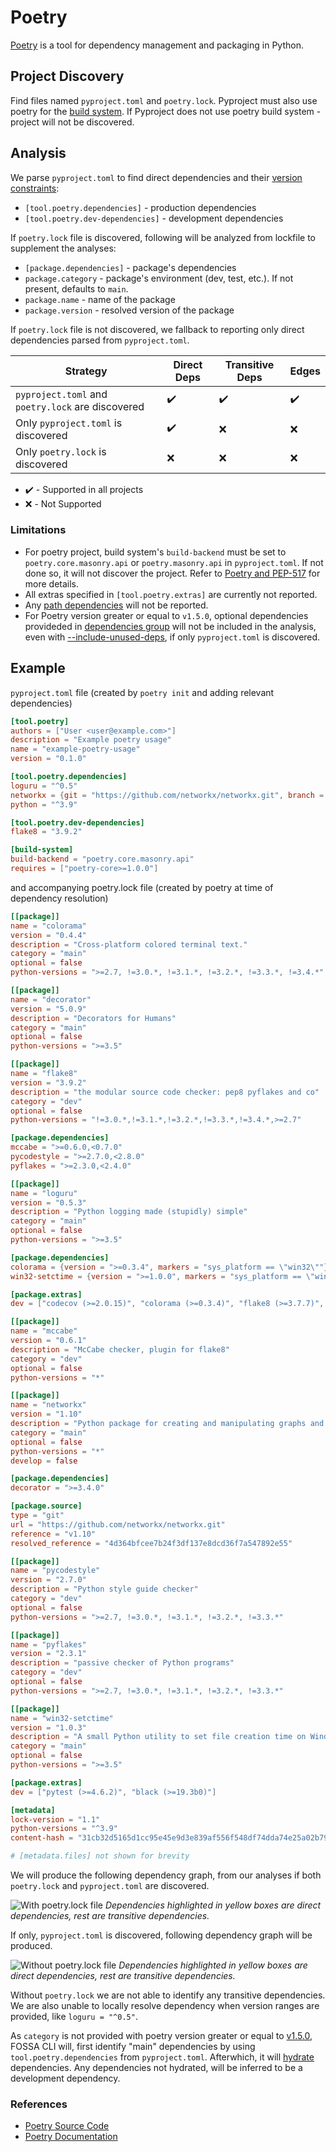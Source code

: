 # Poetry

[Poetry](https://python-poetry.org/) is a tool for dependency management and packaging in Python.

## Project Discovery

Find files named `pyproject.toml` and `poetry.lock`. Pyproject must also use poetry for the [build system](https://python-poetry.org/docs/pyproject/#poetry-and-pep-517). If Pyproject does not use poetry build system - project will not be discovered.

## Analysis

We parse `pyproject.toml` to find direct dependencies and their [version constraints](https://python-poetry.org/docs/dependency-specification/):

- `[tool.poetry.dependencies]` - production dependencies
- `[tool.poetry.dev-dependencies]` - development dependencies

If `poetry.lock` file is discovered, following will be analyzed from lockfile to supplement the analyses:

- `[package.dependencies]` - package's dependencies
- `package.category` - package's environment (dev, test, etc.). If not present, defaults to `main`.
- `package.name` - name of the package
- `package.version` - resolved version of the package

If `poetry.lock` file is not discovered, we fallback to reporting only direct dependencies parsed from `pyproject.toml`.

| Strategy                                          | Direct Deps        | Transitive Deps          | Edges              |
| ------------------------------------------------- | ------------------ | ------------------ | ------------------ |
| `pyproject.toml` and `poetry.lock` are discovered | :heavy_check_mark: | :heavy_check_mark: | :heavy_check_mark: |
| Only `pyproject.toml` is discovered               | :heavy_check_mark: | :x:                | :x:                |
| Only `poetry.lock` is discovered                  | :x:                | :x:                | :x:                |

- :heavy_check_mark: - Supported in all projects
- :x: - Not Supported

### Limitations

- For poetry project, build system's `build-backend` must be set to `poetry.core.masonry.api` or `poetry.masonry.api` in `pyproject.toml`. If not done so, it will not discover the project. Refer to [Poetry and PEP-517](https://python-poetry.org/docs/pyproject/#poetry-and-pep-517) for more details.
- All extras specified in `[tool.poetry.extras]` are currently not reported.
- Any [path dependencies](https://python-poetry.org/docs/dependency-specification/#path-dependencies) will not be reported.
- For Poetry version greater or equal to `v1.5.0`, optional dependencies provideded in [dependencies group](https://python-poetry.org/docs/managing-dependencies/#dependency-groups) will not be included in the analysis, even with [--include-unused-deps](../../../subcommands/analyze.md), if only `pyproject.toml` is discovered.

## Example

`pyproject.toml` file (created by `poetry init` and adding relevant dependencies)

```toml
[tool.poetry]
authors = ["User <user@example.com>"]
description = "Example poetry usage"
name = "example-poetry-usage"
version = "0.1.0"

[tool.poetry.dependencies]
loguru = "^0.5"
networkx = {git = "https://github.com/networkx/networkx.git", branch = "v1.10"}
python = "^3.9"

[tool.poetry.dev-dependencies]
flake8 = "3.9.2"

[build-system]
build-backend = "poetry.core.masonry.api"
requires = ["poetry-core>=1.0.0"]
```

and accompanying poetry.lock file (created by poetry at time of dependency resolution)

```toml
[[package]]
name = "colorama"
version = "0.4.4"
description = "Cross-platform colored terminal text."
category = "main"
optional = false
python-versions = ">=2.7, !=3.0.*, !=3.1.*, !=3.2.*, !=3.3.*, !=3.4.*"

[[package]]
name = "decorator"
version = "5.0.9"
description = "Decorators for Humans"
category = "main"
optional = false
python-versions = ">=3.5"

[[package]]
name = "flake8"
version = "3.9.2"
description = "the modular source code checker: pep8 pyflakes and co"
category = "dev"
optional = false
python-versions = "!=3.0.*,!=3.1.*,!=3.2.*,!=3.3.*,!=3.4.*,>=2.7"

[package.dependencies]
mccabe = ">=0.6.0,<0.7.0"
pycodestyle = ">=2.7.0,<2.8.0"
pyflakes = ">=2.3.0,<2.4.0"

[[package]]
name = "loguru"
version = "0.5.3"
description = "Python logging made (stupidly) simple"
category = "main"
optional = false
python-versions = ">=3.5"

[package.dependencies]
colorama = {version = ">=0.3.4", markers = "sys_platform == \"win32\""}
win32-setctime = {version = ">=1.0.0", markers = "sys_platform == \"win32\""}

[package.extras]
dev = ["codecov (>=2.0.15)", "colorama (>=0.3.4)", "flake8 (>=3.7.7)", "tox (>=3.9.0)", "tox-travis (>=0.12)", "pytest (>=4.6.2)", "pytest-cov (>=2.7.1)", "Sphinx (>=2.2.1)", "sphinx-autobuild (>=0.7.1)", "sphinx-rtd-theme (>=0.4.3)", "black (>=19.10b0)", "isort (>=5.1.1)"]

[[package]]
name = "mccabe"
version = "0.6.1"
description = "McCabe checker, plugin for flake8"
category = "dev"
optional = false
python-versions = "*"

[[package]]
name = "networkx"
version = "1.10"
description = "Python package for creating and manipulating graphs and networks"
category = "main"
optional = false
python-versions = "*"
develop = false

[package.dependencies]
decorator = ">=3.4.0"

[package.source]
type = "git"
url = "https://github.com/networkx/networkx.git"
reference = "v1.10"
resolved_reference = "4d364bfcee7b24f3df137e8dcd36f7a547892e55"

[[package]]
name = "pycodestyle"
version = "2.7.0"
description = "Python style guide checker"
category = "dev"
optional = false
python-versions = ">=2.7, !=3.0.*, !=3.1.*, !=3.2.*, !=3.3.*"

[[package]]
name = "pyflakes"
version = "2.3.1"
description = "passive checker of Python programs"
category = "dev"
optional = false
python-versions = ">=2.7, !=3.0.*, !=3.1.*, !=3.2.*, !=3.3.*"

[[package]]
name = "win32-setctime"
version = "1.0.3"
description = "A small Python utility to set file creation time on Windows"
category = "main"
optional = false
python-versions = ">=3.5"

[package.extras]
dev = ["pytest (>=4.6.2)", "black (>=19.3b0)"]

[metadata]
lock-version = "1.1"
python-versions = "^3.9"
content-hash = "31cb32d5165d1cc95e45e9d3e839af556f548df74dda74e25a02b79ba5aa5948"

# [metadata.files] not shown for brevity
```

We will produce the following dependency graph, from our analyses if both `poetry.lock` and `pyproject.toml` are discovered.

![With poetry.lock file](poetry-with-lock.svg)
_Dependencies highlighted in yellow boxes are direct dependencies, rest are transitive dependencies._

If only, `pyproject.toml` is discovered, following dependency graph will be produced.

![Without poetry.lock file](poetry-without-lock.svg)
_Dependencies highlighted in yellow boxes are direct dependencies, rest are transitive dependencies._

Without `poetry.lock` we are not able to identify any transitive dependencies. We are also unable to locally resolve dependency when version ranges are provided, like `loguru = "^0.5"`.

As `category` is not provided with poetry version greater or equal to [v1.5.0](https://github.com/dependabot/dependabot-core/pull/7418), FOSSA CLI will, first identify "main" dependencies by
using `tool.poetry.dependencies` from `pyproject.toml`. Afterwhich, it will [hydrate](../../../../contributing/graph-hydration.md) dependencies. Any dependencies not hydrated, will be inferred to be a development dependency.

### References

- [Poetry Source Code](https://github.com/python-poetry/poetry)
- [Poetry Documentation](https://python-poetry.org/docs/)
